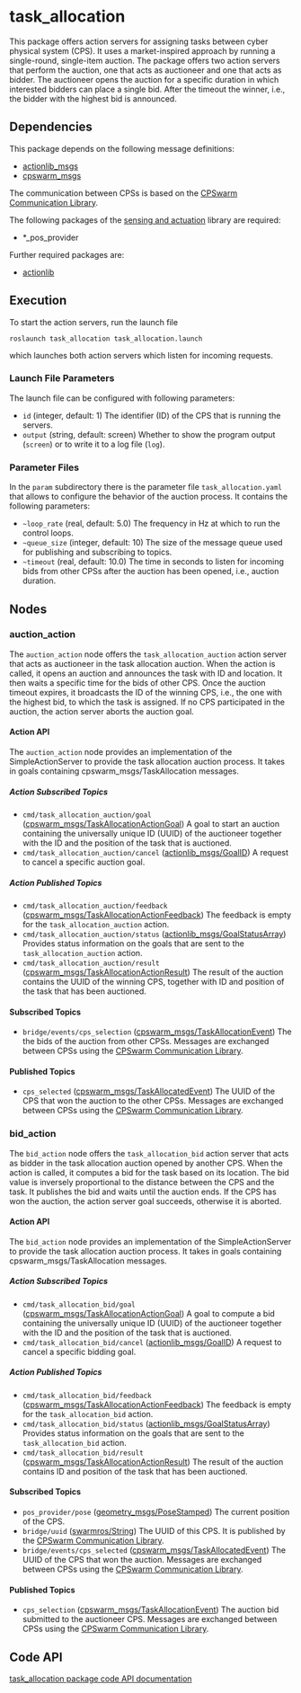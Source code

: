 # task_allocation

This package offers action servers for assigning tasks between cyber physical system (CPS). It uses a market-inspired approach by running a single-round, single-item auction. The package offers two action servers that perform the auction, one that acts as auctioneer and one that acts as bidder. The auctioneer opens the auction for a specific duration in which interested bidders can place a single bid. After the timeout the winner, i.e., the bidder with the highest bid is announced.

## Dependencies
This package depends on the following message definitions:
* [actionlib_msgs](https://wiki.ros.org/actionlib_msgs)
* [cpswarm_msgs](https://cpswarm.github.io/cpswarm_msgs/html/index-msg.html)

The communication between CPSs is based on the [CPSwarm Communication Library](https://github.com/cpswarm/swarmio).

The following packages of the [sensing and actuation](https://github.com/cpswarm/sensing_actuation) library are required:
* *_pos_provider

Further required packages are:
* [actionlib](https://wiki.ros.org/actionlib/)

## Execution
To start the action servers, run the launch file
```
roslaunch task_allocation task_allocation.launch
```
which launches both action servers which listen for incoming requests.

### Launch File Parameters
The launch file can be configured with following parameters:
* `id` (integer, default: 1)
  The identifier (ID) of the CPS that is running the servers.
* `output` (string, default: screen)
  Whether to show the program output (`screen`) or to write it to a log file (`log`).

### Parameter Files
In the `param` subdirectory there is the parameter file `task_allocation.yaml` that allows to configure the behavior of the auction process. It contains the following parameters:
* `~loop_rate` (real, default: 5.0)
  The frequency in Hz at which to run the control loops.
* `~queue_size` (integer, default: 10)
  The size of the message queue used for publishing and subscribing to topics.
* `~timeout` (real, default: 10.0)
  The time in seconds to listen for incoming bids from other CPSs after the auction has been opened, i.e., auction duration.

## Nodes

### auction_action
The `auction_action` node offers the `task_allocation_auction` action server that acts as auctioneer in the task allocation auction. When the action is called, it opens an auction and announces the task with ID and location. It then waits a specific time for the bids of other CPS. Once the auction timeout expires, it broadcasts the ID of the winning CPS, i.e., the one with the highest bid, to which the task is assigned. If no CPS participated in the auction, the action server aborts the auction goal.

#### Action API
The `auction_action` node provides an implementation of the SimpleActionServer to provide the task allocation auction process. It takes in goals containing cpswarm_msgs/TaskAllocation messages.

##### Action Subscribed Topics
* `cmd/task_allocation_auction/goal` ([cpswarm_msgs/TaskAllocationActionGoal](https://cpswarm.github.io/cpswarm_msgs/html/action/TaskAllocation.html))
  A goal to start an auction containing the universally unique ID (UUID) of the auctioneer together with the ID and the position of the task that is auctioned.
* `cmd/task_allocation_auction/cancel` ([actionlib_msgs/GoalID](https://docs.ros.org/api/actionlib_msgs/html/msg/GoalID.html))
  A request to cancel a specific auction goal.

##### Action Published Topics
* `cmd/task_allocation_auction/feedback` ([cpswarm_msgs/TaskAllocationActionFeedback](https://cpswarm.github.io/cpswarm_msgs/html/action/TaskAllocation.html))
  The feedback is empty for the `task_allocation_auction` action.
* `cmd/task_allocation_auction/status` ([actionlib_msgs/GoalStatusArray](https://docs.ros.org/api/actionlib_msgs/html/msg/GoalStatusArray.html))
  Provides status information on the goals that are sent to the `task_allocation_auction` action.
* `cmd/task_allocation_auction/result` ([cpswarm_msgs/TaskAllocationActionResult](https://cpswarm.github.io/cpswarm_msgs/html/action/TaskAllocation.html))
  The result of the auction contains the UUID of the winning CPS, together with ID and position of the task that has been auctioned.

#### Subscribed Topics
* `bridge/events/cps_selection` ([cpswarm_msgs/TaskAllocationEvent](https://cpswarm.github.io/cpswarm_msgs/html/msg/TaskAllocationEvent.html))
  The the bids of the auction from other CPSs. Messages are exchanged between CPSs using the [CPSwarm Communication Library](https://github.com/cpswarm/swarmio).

#### Published Topics
* `cps_selected` ([cpswarm_msgs/TaskAllocatedEvent](https://cpswarm.github.io/cpswarm_msgs/html/msg/TaskAllocatedEvent.html))
  The UUID of the CPS that won the auction to the other CPSs. Messages are exchanged between CPSs using the [CPSwarm Communication Library](https://github.com/cpswarm/swarmio).

### bid_action
The `bid_action` node offers the `task_allocation_bid` action server that acts as bidder in the task allocation auction opened by another CPS. When the action is called, it computes a bid for the task based on its location. The bid value is inversely proportional to the distance between the CPS and the task. It publishes the bid and waits until the auction ends. If the CPS has won the auction, the action server goal succeeds, otherwise it is aborted.

#### Action API
The `bid_action` node provides an implementation of the SimpleActionServer to provide the task allocation auction process. It takes in goals containing cpswarm_msgs/TaskAllocation messages.

##### Action Subscribed Topics
* `cmd/task_allocation_bid/goal` ([cpswarm_msgs/TaskAllocationActionGoal](https://cpswarm.github.io/cpswarm_msgs/html/action/TaskAllocation.html))
  A goal to compute a bid containing the universally unique ID (UUID) of the auctioneer together with the ID and the position of the task that is auctioned.
* `cmd/task_allocation_bid/cancel` ([actionlib_msgs/GoalID](https://docs.ros.org/api/actionlib_msgs/html/msg/GoalID.html))
  A request to cancel a specific bidding goal.

##### Action Published Topics
* `cmd/task_allocation_bid/feedback` ([cpswarm_msgs/TaskAllocationActionFeedback](https://cpswarm.github.io/cpswarm_msgs/html/action/TaskAllocation.html))
  The feedback is empty for the `task_allocation_bid` action.
* `cmd/task_allocation_bid/status` ([actionlib_msgs/GoalStatusArray](https://docs.ros.org/api/actionlib_msgs/html/msg/GoalStatusArray.html))
  Provides status information on the goals that are sent to the `task_allocation_bid` action.
* `cmd/task_allocation_bid/result` ([cpswarm_msgs/TaskAllocationActionResult](https://cpswarm.github.io/cpswarm_msgs/html/action/TaskAllocation.html))
  The result of the auction contains ID and position of the task that has been auctioned.

#### Subscribed Topics
* `pos_provider/pose` ([geometry_msgs/PoseStamped](https://docs.ros.org/api/geometry_msgs/html/msg/PoseStamped.html))
  The current position of the CPS.
* `bridge/uuid` ([swarmros/String](https://cpswarm.github.io/swarmio/swarmros/msg/String.html))
  The UUID of this CPS. It is published by the [CPSwarm Communication Library](https://github.com/cpswarm/swarmio).
* `bridge/events/cps_selected` ([cpswarm_msgs/TaskAllocatedEvent](https://cpswarm.github.io/cpswarm_msgs/html/msg/TaskAllocatedEvent.html))
  The UUID of the CPS that won the auction. Messages are exchanged between CPSs using the [CPSwarm Communication Library](https://github.com/cpswarm/swarmio).

#### Published Topics
* `cps_selection` ([cpswarm_msgs/TaskAllocationEvent](https://cpswarm.github.io/cpswarm_msgs/html/msg/TaskAllocationEvent.html))
  The auction bid submitted to the auctioneer CPS. Messages are exchanged between CPSs using the [CPSwarm Communication Library](https://github.com/cpswarm/swarmio).

## Code API
[task_allocation package code API documentation](https://cpswarm.github.io/swarm_functions/task_allocation/docs/html/files.html)
